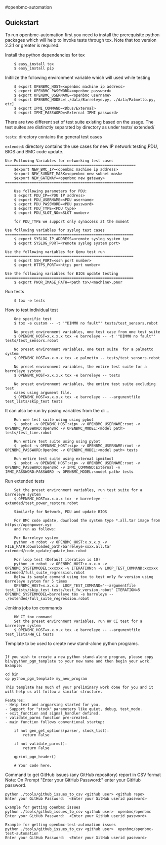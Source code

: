 #openbmc-automation

Quickstart
----------

To run openbmc-automation first you need to install the prerequisite python
packages which will help to invoke tests through tox.  Note that tox
version 2.3.1 or greater is required.

Install the python dependencies for tox
```shell
    $ easy_install tox
    $ easy_install pip
```

Initilize the following environment variable which will used while testing
```shell
    $ export OPENBMC_HOST=<openbmc machine ip address>
    $ export OPENBMC_PASSWORD=<openbmc password>
    $ export OPENBMC_USERNAME=<openbmc username>
    $ export OPENBMC_MODEL=[./data/Barreleye.py, ./data/Palmetto.py, etc]
    $ export IPMI_COMMAND=<Dbus/External>
    $ export IPMI_PASSWORD=<External IPMI password>
```

There are two different set of test suite existing based on the usage.
The test suites are distinctly separated by directory as under
    tests/
    extended/

`tests`: directory contains the general test cases

`extended`: directory contains the use cases for new IP network testing,PDU,
BIOS and BMC code update.

```shell
Use Following Variables for networking test cases
===========================================================
    $export NEW_BMC_IP=<openbmc machine ip address>
    $export NEW_SUBNET_MASK=<openbmc new subnet mask>
    $export NEW_GATEWAY=<openbmc new gateway>
==========================================================

    Use following parameters for PDU:
    $ export PDU_IP=<PDU IP address>
    $ export PDU_USERNAME=<PDU username>
    $ export PDU_PASSWORD=<PDU password>
    $ export PDU_TYPE=<PDU type>
    $ export PDU_SLOT_NO=<SLOT number>

    for PDU_TYPE we support only synaccess at the moment

Use following variables for syslog test cases
==========================================================
    $ export SYSLOG_IP_ADDRESS=<remote syslog system ip>
    $ export SYSLOG_PORT=<remote syslog system port>

Use the following variables for Qemu test run
==========================================================
    $ export SSH_PORT=<ssh port number>
    $ export HTTPS_PORT=<https port number>

Use the following variables for BIOS update testing
==========================================================
    $ export PNOR_IMAGE_PATH=<path to>/<machine>.pnor

```

Run tests
```shell
    $ tox -e tests
```

How to test individual test
```shell
    One specific test
    $ tox -e custom -- -t '"DIMM0 no fault"' tests/test_sensors.robot

    No preset environment variables, one test case from one test suite
    $ OPENBMC_HOST=x.x.x.x tox -e barreleye -- -t '"DIMM0 no fault"' tests/test_sensors.robot

    No preset environment variables, one test suite  for a palmetto system
    $ OPENBMC_HOST=x.x.x.x tox -e palmetto -- tests/test_sensors.robot

    No preset environment variables, the entire test suite for a barreleye system
    $ OPENBMC_HOST=x.x.x.x tox -e barreleye -- tests

    No preset environment variables, the entire test suite excluding test
    cases using argument file.
    $ OPENBMC_HOST=x.x.x.x tox -e barreleye -- --argumentfile test_lists/skip_test tests
```

It can also be run by pasing variables from the cli...
```shell
    Run one test suite using using pybot
    $  pybot -v OPENBMC_HOST:<ip> -v OPENBMC_USERNAME:root -v OPENBMC_PASSWORD:0penBmc -v OPENBMC_MODEL:<model path> tests/test_time.robot

    Run entire test suite using using pybot
    $  pybot -v OPENBMC_HOST:<ip> -v OPENBMC_USERNAME:root -v OPENBMC_PASSWORD:0penBmc -v OPENBMC_MODEL:<model path> tests

    Run entire test suite using external ipmitool
    $  pybot -v OPENBMC_HOST:<ip> -v OPENBMC_USERNAME:root -v OPENBMC_PASSWORD:0penBmc -v IPMI_COMMAND:External -v IPMI_PASSWORD:PASSW0RD -v OPENBMC_MODEL:<model path> tests
```

Run extended tests
```shell
    Set the preset environment variables, run test suite for a barreleye system
    $ OPENBMC_HOST=x.x.x.x tox -e barreleye -- extended/test_power_restore.robot

    Similarly for Network, PDU and update BIOS

    For BMC code update, download the system type *.all.tar image from https://openpower.xyz
    and run as follows:

    For Barreleye system
    python -m robot -v OPENBMC_HOST:x.x.x.x -v FILE_PATH:downloaded_path/barreleye-xxxx.all.tar  extended/code_update/update_bmc.robot

    For loop test (Default iteration is 10)
    python -m robot -v OPENBMC_HOST:x.x.x.x -v OPENBMC_SYSTEMMODEL:xxxxxx -v ITERATION:n -v LOOP_TEST_COMMAND:xxxxxx extended/full_suite_regression.robot
    Below is sample command using tox to test only fw version using Barreleye system for 5 times
    OPENBMC_HOST=x.x.x.x  LOOP_TEST_COMMAND="--argumentfile test_lists/skip_test tests/test_fw_version.robot" ITERATION=5  OPENBMC_SYSTEMMODEL=barreleye tox -e barreleye -- ./extended/full_suite_regression.robot
```

Jenkins jobs tox commands
```shell
    HW CI tox command
    Set the preset environment variables, run HW CI test for a barreleye system
    $ OPENBMC_HOST=x.x.x.x tox -e barreleye -- --argumentfile test_lists/HW_CI tests

```

Template to be used to create new stand-alone python programs.
```shell

If you wish to create a new python stand-alone program, please copy bin/python_pgm_template to your new name and then begin your work.  Example:

cd bin
cp python_pgm_template my_new_program

This template has much of your preliminary work done for you and it will help us all follow a similar structure.

Features:
- Help text and argparsing started for you.
- Support for "stock" parameters like quiet, debug, test_mode.
- exit_function and signal_handler defined.
- validate_parms function pre-created.
- main function follows conventional startup:

    if not gen_get_options(parser, stock_list):
        return False

    if not validate_parms():
        return False

    qprint_pgm_header()

    # Your code here.

```

Command to get GitHub issues (any GitHub repository) report in CSV format
Note: On Prompt "Enter your GitHub Password:" enter your GitHub password.
```shell
python ./tools/github_issues_to_csv <github user> <github repo>
Enter your GitHub Password:  <Enter your GitHub userid password>

Example for getting openbmc issues
python ./tools/github_issues_to_csv <github user>  openbmc/openbmc
Enter your GitHub Password:  <Enter your GitHub userid password>

Example for getting openbmc-test-automation issues
python ./tools/github_issues_to_csv <github user>  openbmc/openbmc-test-automation
Enter your GitHub Password:  <Enter your GitHub userid password>
```
